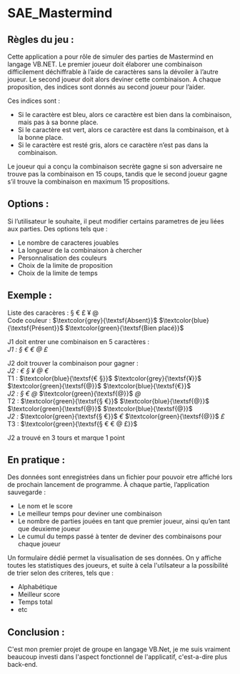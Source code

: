 # SAE_Mastermind

Règles du jeu :
-
Cette application a pour rôle de simuler des parties de Mastermind en langage VB.NET.
Le premier joueur doit élaborer une combinaison difficilement déchiffrable à l’aide de caractères sans la dévoiler à l’autre joueur. 
Le second joueur doit alors deviner cette combinaison. A chaque proposition, des indices sont donnés au second joueur pour l’aider.

Ces indices sont :
- Si le caractère est bleu, alors ce caractère est bien dans la 
combinaison, mais pas à sa bonne place.
- Si le caractère est vert, alors ce caractère est dans la combinaison, 
et à la bonne place.
- Si le caractère est resté gris, alors ce caractère n’est pas dans la 
combinaison.

Le joueur qui a conçu la combinaison secrète gagne si son adversaire ne trouve pas la 
combinaison en 15 coups, tandis que le second joueur gagne s’il trouve la combinaison en
maximum 15 propositions.

Options :
-
Si l’utilisateur le souhaite, il peut modifier certains parametres de jeu liées aux parties. 
Des options tels que :
- Le nombre de caracteres jouables
- La longueur de la combinaison à chercher
- Personnalisation des couleurs
- Choix de la limite de proposition
- Choix de la limite de temps

Exemple :
-

Liste des caracères : § € £ ¥ @  
Code couleur : $\textcolor{grey}{\textsf{Absent}}$ $\textcolor{blue}{\textsf{Présent}}$ $\textcolor{green}{\textsf{Bien placé}}$  

J1 doit entrer une combinaison en 5 caractères :  
*J1 : § € € @ £*  

J2 doit trouver la combinaison pour gagner :  
*J2 : € § ¥ @ €*  
T1 : $\textcolor{blue}{\textsf{€ §}}$ $\textcolor{grey}{\textsf{¥}}$ $\textcolor{green}{\textsf{@}}$ $\textcolor{blue}{\textsf{€}}$  
*J2 : § € @* $\textcolor{green}{\textsf{@}}$ *@*  
T2 : $\textcolor{green}{\textsf{§ €}}$ $\textcolor{blue}{\textsf{@}}$ $\textcolor{green}{\textsf{@}}$ $\textcolor{blue}{\textsf{@}}$  
*J2 :* $\textcolor{green}{\textsf{§ €}}$ *€* $\textcolor{green}{\textsf{@}}$ *£*  
T3 : $\textcolor{green}{\textsf{§ € € @ £}}$

J2 a trouvé en 3 tours et marque 1 point


En pratique :
-
Des données sont enregistrées dans un fichier pour pouvoir etre affiché lors de prochain lancement de programme.
À chaque partie, l’application sauvegarde :
- Le nom et le score
- Le meilleur temps pour deviner une combinaison
- Le nombre de parties jouées en tant que premier joueur, ainsi qu’en tant que deuxieme joueur
- Le cumul du temps passé à tenter de deviner des combinaisons pour chaque joueur

Un formulaire dédié permet la visualisation de ses données. 
On y affiche toutes les statistiques des joueurs, et suite à cela l'utilsateur a la possibilité de trier selon des criteres, tels que :
- Alphabétique
- Meilleur score
- Temps total
- etc

Conclusion :
-
C'est mon premier projet de groupe en langage VB.Net, je me suis vraiment beaucoup investi dans l'aspect fonctionnel de l'applicatif, c'est-a-dire plus back-end.
